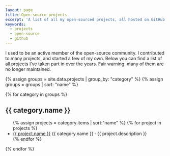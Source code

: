 ```yaml
---
layout: page
title: Open-source projects
excerpt: 'A list of all my open-sourced projects, all hosted on GitHub. Fair warning: some of them are not maintained anymore.'
keywords:
  - projects
  - open-source
  - github
---
```


I used to be an active member of the open-source community. I contributed to many projects, and started a few of my own. Below you can find a list of all projects I’ve taken part in over the years. Fair warning: many of them are no longer maintained.

{% assign groups = site.data.projects | group_by: "category" %}
{% assign groups = groups | sort: "name" %}

{% for category in groups %}
  <h2 class="visually-hidden">{{ category.name }}</h2>
  <ul class="List">
  {% assign projects = category.items | sort:"name" %}
  {% for project in projects %}
    <li class="List__item">
      <div class="List__item-inner">
        <a href="{{ project.link }}" class="List__primary-content" target="_blank" rel="noopener noreferrer">{{ project.name }}</a>
        <span class="List__secondary-content">{{ category.name }} · {{ project.description }}</span>
      </div>
    </li>
  {% endfor %}
  </ul>
{% endfor %}

